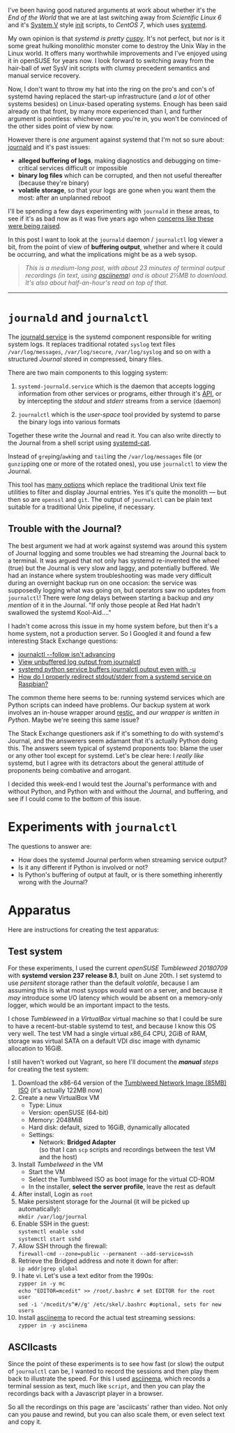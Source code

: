 <!--
.. title: Journald experiments - Testing systemd's logger: speed and buffering
.. slug: journald-experiments-0
.. date: 2018-07-14 21:32:16 UTC+10:00
.. tags: journald,systemd,asciinema,experiments,code
.. category: 
.. link: 
.. description: 
.. type: text
-->

I've been having good natured arguments at work about whether it's the *End of the World* that we are at last switching away from *Scientific Linux 6* and it's [System V](https://en.wikipedia.org/wiki/UNIX_System_V) style [init](https://en.wikipedia.org/wiki/Init) scripts, to *CentOS 7*, which uses [systemd](https://freedesktop.org/wiki/Software/systemd/). 

My own opinion is that *systemd is pretty [cuspy](/jargon/html/C/cuspy.html)*.  It's not perfect, but nor is it some great hulking monolithic monster come to destroy the Unix Way in the Linux world.  It offers many worthwhile improvements and I've enjoyed using it in openSUSE for years now. I look forward to switching away from the hair-ball of *wet* SysV init scripts with clumsy precedent semantics and manual service recovery.

Now, I don't want to throw my hat into the ring on the pro's and con's of systemd having replaced the start-up infrastructure (and *a lot* of other systems besides) on Linux-based operating systems.  Enough has been said already on that front, by many more experienced than I, and further argument is pointless:  whichever camp you're in, you won't be convinced of the other sides point of view by now.

However there is *one* argument against systemd that I'm not so sure about: [journald](http://0pointer.de/blog/projects/journal-submit.html) and it's past issues:

 * **alleged buffering of logs**, making diagnostics and debugging on time-critical services difficult or impossible
 * **binary log files** which can be corrupted, and then not useful thereafter (because they're binary)
 * **volatile storage**, so that your logs are gone when you want them the most: after an unplanned reboot
 
I'll be spending a few days experimenting with `journald` in these areas, to see if it's as bad now as it was five years ago when [concerns like these were being raised](https://bbs.archlinux.org/viewtopic.php?id=159090).

In this post I want to look at the `journald` daemon / `journalctl` log viewer a bit, from the point of view of **buffering output**, whether and where it could be occurring, and what the implications might be as a web sysop.

> *This is a medium-long post, with about 23 minutes of terminal output recordings (in text, using [asciinema](https://ascinnema.org)) and is about 2⅓MB to download. It's also about half-an-hour's read on top of that.*

<!-- TEASER_END -->

----

# `journald` and `journalctl`

The [journald service](https://www.freedesktop.org/software/systemd/man/systemd-journald.service.html) is the systemd component responsible for writing system logs. It replaces traditional rotated `syslog` text files `/var/log/messages`, `/var/log/secure`, `/var/log/syslog` and so on with a structured *Journal* stored in compressed, binary files.

There are two main components to this logging system:

 1. `systemd-journald.service` which is the daemon that accepts logging information from other services or programs, either through it's [API](https://www.freedesktop.org/software/systemd/man/sd_journal_print.html), or by intercepting the *stdout* and *stderr* streams from a service (daemon)

 1. `journalctl` which is the *user-space* tool provided by systemd to parse the binary logs into various formats
 
Together these write the Journal and read it. You can also write directly to the Journal from a shell script using [systemd-cat](https://www.freedesktop.org/software/systemd/man/systemd-cat.html). 

Instead of `grep`ing/`awk`ing and `tail`ing the `/var/log/messages` file (or `gunzip`ping one or more of the rotated ones), you use `journalctl` to view the Journal.

This tool has [many options](https://www.freedesktop.org/software/systemd/man/journalctl.html) which replace the traditional Unix text file utilities to filter and display Journal entries.  Yes it's quite the monolith — but then so are `openssl` and `git`. The output of `journalctl` can be plain text suitable for a traditional Unix pipeline, if necessary.

## Trouble with the Journal?

The best argument we had at work against systemd was around this system of Journal logging and some troubles we had streaming the Journal back to a terminal. It was argued that not only has systemd re-invented the wheel (true) but the Journal is very slow and laggy, and potentially buffered. We had an instance where system troubleshooting was made very difficult during an overnight backup run on one occasion: the service was supposedly logging what was going on, but operators saw no updates from `journalctl`! There were *long* delays between starting a backup and *any mention* of it in the Journal.  "If only those people at Red Hat hadn't swallowed the systemd Kool-Aid…."

I hadn't come across this issue in my home system before, but then it's a home system, not a production server.  So I Googled it and found a few interesting Stack Exchange questions:

 * [journalctl --follow isn't advancing](https://serverfault.com/questions/913707/journalctl-follow-isnt-advancing)
 * [View unbuffered log output from journalctl](https://serverfault.com/questions/832691/view-unbuffered-log-output-from-journalctl)
 * [systemd python service buffers journalctl output even with -u](https://serverfault.com/questions/909192/systemd-python-service-buffers-journalctl-output-even-with-u)
 * [How do I properly redirect stdout/stderr from a systemd service on Raspbian?](https://stackoverflow.com/questions/43602550/how-do-i-properly-redirect-stdout-stderr-from-a-systemd-service-on-raspbian)
 
The common theme here seems to be: running systemd services which are Python scripts can indeed have problems. Our backup system at work involves an in-house wrapper around [restic](https://restic.net/), and *our wrapper is written in Python*.  Maybe we're seeing this same issue?

The Stack Exchange questioners ask if it's something to do with systemd's Journal, and the answerers seem adamant that it's actually Python doing this. The answers seem typical of systemd proponents too:  blame the user or any other tool except for systemd.  Let's be clear here:  I *really like* systemd, but I agree with its detractors about the general attitude of proponents being combative and arrogant.

I decided this week-end I would test the Journal's performance with and without Python, and Python with and without the Journal, and buffering, and see if I could come to the bottom of this issue.

# Experiments with `journalctl`

The questions to answer are:

 * How does the systemd Journal perform when streaming service output?
 * Is it any different if Python is involved or not?
 * Is Python's buffering of output at fault, or is there something inherently wrong with the Journal?
 
# Apparatus

Here are instructions for creating the test apparatus:

## Test system


For these experiments, I used the current *openSUSE Tumbleweed 20180709* with **systemd version 237 release 8.1**, built on June 20th. I set systemd to use *persitent* storage rather than the default *volatile*, because I am assuming this is what most sysops would want on a server, and because it *may* introduce some I/O latency which would be absent on a memory-only logger, which would be an important impact to the tests.

I chose *Tumbleweed* in a *VirtualBox* virtual machine so that I could be sure to have a recent-but-stable systemd to test, and because I know this OS very well.  The test VM had a single virtual x86_64 CPU, 2GiB of RAM, storage was virtual SATA on a default VDI disc image with dynamic allocation to 16GiB. 

I still haven't worked out Vagrant, so here I'll document the ***manual** steps* for creating the test system:

 1. Download the x86-64 version of the [Tumblweed Network Image (85MB) ISO](https://software.opensuse.org/distributions/tumbleweed) (it's actually 122MB now)
 2. Create a new VirtualBox VM
     * Type: Linux
     * Version: openSUSE (64-bit)
     * Memory: 2048MiB
     * Hard disk: default, sized to 16GiB, dynamically allocated
     * Settings:
         * Network: **Bridged Adapter**<br/>
           (so that I can `scp` scripts and recordings between the test VM and the host)
 3. Install *Tumbelweed* in the VM
     * Start the VM
     * Select the Tumblweed ISO as boot image for the virtual CD-ROM
     * In the installer, **select the server profile**, leave the rest as default
 4. After install, Login as `root`
 5. Make persistent storage for the Journal (it will be picked up automatically):<br/>
    `mkdir /var/log/journal`
 6. Enable SSH in the guest:<br/>
    `systemctl enable sshd`<br/>
    `systemctl start sshd`
 7. Allow SSH through the firewall:<br/>
    `firewall-cmd --zone=public --permanent --add-service=ssh`
 8. Retrieve the Bridged address and note it down for after:<br/>
    `ip addr|grep global`
 9. I hate vi. Let's use a text editor from the 1990s:<br/>
    `zypper in -y mc`<br/>
    `echo "EDITOR=mcedit" >> /root/.bashrc # set EDITOR for the root user`<br/>
    `sed -i '/mcedit/s^#//g' /etc/skel/.bashrc #optional, sets for new users`
 10. Install [asciinema](https://asciinema.org) to record the actual test streaming sessions:<br/>
    `zypper in -y asciinema`

## ASCIIcasts

Since the point of these experiments is to see how fast (or slow) the output of `journalctl` can be, I wanted to record the sessions and then play them back to illustrate the speed.  For this I used [asciinema](https://asciinema.org), which records a terminal session as text, much like `script`, and then you can play the recordings back with a Javascript player in a browser.

So all the recordings on this page are 'asciicasts' rather than video.  Not only can you pause and rewind, but you can also scale them, or even select text and copy it.

<link rel="stylesheet" type="text/css" href="/scripts/vendor/asciinema-player.css"/>
<script src="/scripts/vendor/asciinema-player.js"/>

The asciicasts on this page are all pre-loaded in your browser so that any jittery output is as it was recorded and not attributable to your Internet bandwidth while the playback loads.

## Service scripts

Since I was testing the Journal's logging performance, I wrote a simple shell script to print the date 20 times per second. That's all that it does. This should be fast enough to see how the streaming is going, and doesn't actually do any taxing work for the VM, so there shouldn't be any resource contention going on.  I'm measuring purely the streaming.

I created a directory `/root/hax` in which to keep these service scripts:

`/root/hax/ticktock.sh`:

```bash
#!/bin/bash
while true; do
  date
  sleep 0.05
done
```

`/root/hax/ticktock.py`, the same exact logic, in Python:

```python
#!/usr/bin/env python
from time import sleep
from datetime import datetime
while True:
  print(datetime.now())
  sleep(0.05)
```

Both of these write to *stdout*.  It will be up to the Service manifest to direct that to different targets.

## Service manifests

The service manifests I installed as "system" services, rather than "user" services.

This is `/etc/systemd/system/tick-sh.service`:

```conf
[Unit]
Description=ticktock-sh

[Service]
ExecStart=/root/hax/ticktock.sh

#StandardOutput=file:/tmp/ticktock.log
#StandardError=inherit

[Install]
WantedBy=default.target
```

The `StandardOutput` and `StandardError` directives are commented out. I used them during later experiments to send the output to a file rather than to the Journal.  The `WantedBy` target may be a mistake, judging by the errors in the test results, but it's not an impact I think.


This is `/etc/systemd/system/tick-py.service`:

```conf
[Unit]
Description=ticktock-py

[Service]
ExecStart=/usr/bin/python -u /root/hax/ticktock.py
#ExecStart=/root/hax/ticktock.py

#StandardOutput=file:/tmp/ticktock.log
#StandardError=inherit

[Install]
WantedBy=default.target
```

For the Python `tick-py` service, I also have two `ExecStart` directives so that I could toggle unbuffered and buffered `python` calls.  This can be observed in the recordings.

After saving system service manifests, they are loaded into systemd by restarting the daemon: `systemctl daemon-reload`.  One may also edit an existing service and automatically reload using `systemctl edit «service» --full`.



# Experiment 0: tailing log output from a service

In this experiment I compared tailing the output of each service as it streams to the Journal, with streaming to a file.

Since Python's buffered output and unbuffered output is in question, I used `bash` as a comparison, working from the assumption that the output from `/usr/bin/date`, a GNU utility and ELF 64-bit executable, is not buffered in any special way. 

<asciinema-player
  src="/ascii/20180716/exp-0.cast"
  title="Experiment 0: bash vs python-unbuffered"
  cols="100"
  rows="37"
  theme="tango"
  start-at="55"
  preload>
</asciinema-player>
<center>Experiment 0: bash *vs* python (unbuffered) - 4:20</center><br/>

Points to note in this recording:

 * I first note that systemd is using *persistent* logging to an actual file, not *volatile* logging. This might impact performance, though I cannot see why you'd want volitile logging on a server — it would only be useful on embedded systems, or *maybe* desktops
 * The bash output streamed via `journalctl` at **01:04** is a bit jerky/choppy, not buttery smooth like you would expect when printing 20 times a second.
    + There must be some overhead in streaming to the Journal, processing, tagging for the service that's doing the writing, and then `journalctl` un-marshalling from the Journal to the terminal.
    + There are no breaks or pauses while it's running though
    + Perhaps `journalctl -f` only polls the Journal a few times a second?
 * It ran for about a minute I broke out of the tail.
 * The python output (unbuffered) begins at **03:08** in the recording. It looks about the same speed as the bash stream
 * I let the python service stream for about a minute before breaking out.  There were no pauses

This experiment shows that the streamed *stdout* from both a bash script and a python (unbuffered) script is about the same.  It's quite a bit slower than 20 lines per second (I estimate about 4 screen updates per second on the recording), but there are no pauses or gaps in the output.

The important observation from this first experiment is that there are no pauses or breaks in the output from `journalctl`, whether that input comes from bash (and the GNU `date` utility), or from python (so long as python's been told *not* to buffer its output).

The slow update rate does point to some kind of marshalling/unmarshalling going on between the service, the `systemd-journald` daemon storing binary logs and the `journalctl` utility reading them.  I suppose that would constitute some kind of “buffering”, though not the sort that makes the Journal unusable, even when writing output to the Journal at quite high frequency.

Also, the jerkiness in the recording is as I observed on the VM, not attributable to *asciinema* or the javascript player (later experiments will show streaming from a text file with is not jerky).


# Experiment 1: `journalctl -f` *vs* `tail -f /some/file` from `bash`

I decided to test streaming from bash directly to a file as well as through the Journal.  The first experiment showed slightly jerky output from `journalctl` with bash, I wanted to see if this would be better using `tail`.

<asciinema-player
  src="/ascii/20180716/exp-1.cast"
  title="Experiment 1: streaming bash via journald vs a text file"
  cols="100"
  rows="37"
  theme="tango"
  start-at="25"
  preload>
</asciinema-player>
<center>Experiment 1 - streaming bash via journald *vs* a text file - 4:27</center><br/>

 * At **00:32** I edited the `tick-sh.service` manifest and set it to  stream to a text file instead of the Journal, using the `StandardOut=` and `StandardError=` directives
 * After starting the service, a `journalctl -f` at **00:55** confirms no output in the Journal, just the log entry to say the service was started at 21:45:34
 * Starting at **01:15** in the recording I tailed the `/tmp/ticktock.log` file, and it's showing nice smooth updates in the recording. So this is faster than streaming out of the Journal via `journalctl -f`, by at least 5 times
 * I broke out of the tail at **02:22**, over a minute of streaming, no gaps or stutters
 * At **02:38** I again edited `tick-sh.service`, directing output back to the Journal by commenting out the `StandardOut=`/`StandardError=` lines
 * Streaming from `journalctl` begins at **03:05**, observe the screen updates, about 4 per second again, though if you pause the recording you can confirm that there are 20 lines output per second, so nothing is missed
 * I let the Journal stream continue until **04:08**, then stopped the service
 * The recording ends with a status report for the service, showing the last few log entries.  This is one of the nice features of systemd: it's ability to show relevant and recent logs for a service, along with the service status.
 
 So when running a shell script as a service, the Journal doesn't seem to introduce any major difficulties in tailing service output.
 
 Granted, the updates while streaming are slower, but there are no gaps in the output shown.  While `tail` is faster, probably almost instant, it would be possible to miss output lines if they were written faster than the operating system can schedule `tail` to read the last line of the file. So I guess that is the trade-off.
 
 
# Experiment 2: `journalctl -f` *vs* `tail -f /some/file` from `python -u` (unbuffered)

This is a repeat of Experiment 1, using Python instead of bash.  Still using CPython's `-u` switch to specify not to buffer streaming output.

<asciinema-player
  src="/ascii/20180716/exp-2.cast"
  title="Experiment 2: streaming python (unbuffered) via journald vs a text file"
  cols="100"
  rows="37"
  theme="tango"
  start-at="27"
  preload>
</asciinema-player>
<center>Experiment 2 - streaming python (unbuffered) via journald *vs* a text file - 5:01</center><br/>


 * Begging at **00:33** I edited the `tick-py` service to stream to the same text file as in Experiment 1, by the same method
 * Tailing the file begins at **01:12**, and the `tail -f` performance from Python's output is just as fast as with `bash`/`date` in Experiment 1. Python includes fractions of a second in its output
 * I let the `tail` run for 77 seconds before breaking out at **2:29**.  No other pauses and no jitter.
 * At **02:48** I edited the `tick-py.service` manifest and set it back to stream to the Journal
 * Resumed streaming from `journalctl -f` at **03:17**, the output starts at `22:01:48`
 * I broke out of the stream at **04:29**. Output printed `22:03:00` (72 seconds, no pauses, no gaps, looked like the bash run)

So far in these experiments I am not seeing any issues with running a python script from systemd and streaming to the Journal.  I begin to believe the nay-sayers in those Stack Exchange questions: it really *isn't* systemd that is causing delays. What delays?

# Experiment 3: Python unbuffered *vs* buffered, with and without Journal

Well this *Journald buffer myth* is Busted, but let's force some delays in typical *Mythbusters* fashion.  According to [the Python reference for the `sys` module](https://docs.python.org/3/library/sys.html#sys.stdin):

>When interactive, `stdout` and `stderr` streams are line-buffered. Otherwise, they are block-buffered like regular text files. You can override this value with the `-u` command-line option.

That is why I used `/usr/bin/python -u` in the `ExecStart=` directive for `tick-py.service`; so that this would be overridden:

```conf
ExecStart=/usr/bin/python -u /root/hax/ticktock.py
#ExecStart=/root/hax/ticktock.py
```

If I swap to the other `ExecStart=` which just calls the script, relying on the shebang, then Python's block-buffering will come into effect:

```python
#!/usr/bin/env python
```

In this experiment I compare unbuffered and buffered output, first streaming through the Journal, and then tailing the file.

<asciinema-player
  src="/ascii/20180716/exp-3.cast"
  title="Experiment 3: streaming python: unbuffered vs buffered (to Journal and a text file)"
  cols="100"
  rows="37"
  theme="tango"
  start-at="34"
  preload>
</asciinema-player>
<center>Experiment 3 - streaming python: unbuffered  *vs* buffered (to Journal and a text file) - 9:47</center><br/>

 * Buffered streaming begins at **00:42** in the recording, streaming from `22:17:14`
 * I broke the stream at **01:46**, `22:18:18` (64 seconds).  Usual jerky stream but no pauses or breaks
 * At **02:00** I edited `tick-py.service` to swap `ExecStart=` directives. The next run would let python default to block-buffering the output
 * I confirmed at **02:27** that the service had been restarted. Note that systemd has logged the start time as `22:18:54` but there is no output from the script in the Journal yet
 * I began to tail the Journal at **02:33** in the recording. The tail shows output from `22:19:01` and then pauses for about 4 seconds before the next burst of output
 * The next output burst is at **02:45** in the recording, and again at **02:52** (about 6 seconds between each burst)
 * The Journal continues to update in burst about 6-7 seconds apart. Perhaps it takes this long for the script to fill a block of data when writing the date 20 times per second?
 * I broke the `journalctl` stream at **03:52** in the recording. The last listed output was `22:20:19`.  If you pause the recording during this minute of streaming, you will see that there are 20 records per second and nothing is missing from the Journal
 * At **04:02** I confirmed service status, and the Journal shows a final output timestamp of `22:20:26.969366`; then systemd logs that the service was stopping at 22:20:28.  Interestingly, the output from the script is cut midway through printing the time before the service is finally logged as Stopped.
 * At **04:20** I edited `tick-py.service` again, swapped execution back to unbuffered and directed systemd to send the output to the `/tmp/ticktock.log` file instead of the Journal
 * I confirmed the service had started at **05:09** in the recording, and then began to tail the file at **05:12**.
 * Like with the previous experiments, unbuffered output from python tailed from a file has no breaks and is very quick.  Most seconds seem to contain 20 entries
 * I broke the tail at **06:23** (71 seconds), no freezes. The last tailed output was `22:22:54` and I stopped the service shortly after
 * **06:37** I again edited `tick-py.service`, swapped back to buffered execution
 * Tailing the file with buffered output begins at **07:11** in the recording
 * At **07:51**, after 40 seconds of no output, I broke the tail. Note that the output still showed `22:23:03` which would have been from the previous run. The file hasn't been appended
 * I decided to remove the file and restart the service. This resulted in the file being updated again, as shown at **08:14** in the recording where there is a sudden burst of output.
 * The file then updates roughly every 6 or 7 seconds like with systemd
 * I broke the final tail at **09:33** in the recording (after about 79 seconds)
 * The final status report from systemd shows log entries for the service starts and stops while taking output to the file.

# Conclusions

 * The systemd Journal performs quite well when streaming service output. `journalctl -f` only updates about 4 times per second, but it does not miss any output, nor is there any break or pause introduced by systemd
 * The Journal does not perform any different depending if the service running is a shell script or a python script
 * Python's own documententation mentions that its *stdout* and *stderr* are block-buffered when non-interactive, such as when connected to a Unix pipeline.  This is inherently the behaviour of python and nothing to do with systemd.  You would see the same if using `syslog`, and indeed it's the same just going directly to a file

As a sysop who needs to write and maintain systemd services, this was valuable information to learn about python scripts.  Perhaps other interpreters do something similar?  In any case it's not an issue that comes from systemd, which is very reassuring.

I'm keen to share this post with my work colleagues 😄

Next things to tackle are 

 * binary logs, what could go wrong?
 * volatile storage
 
These will be for a future post.
